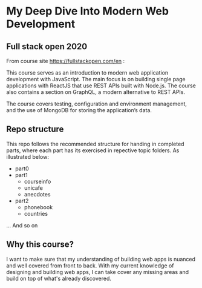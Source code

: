 # My Deep Dive Into Modern Web Development

## Full stack open 2020

From course site <https://fullstackopen.com/en> :

This course serves as an introduction to modern web application development with JavaScript. The main focus is on building single page applications with ReactJS that use REST APIs built with Node.js. The course also contains a section on GraphQL, a modern alternative to REST APIs.

The course covers testing, configuration and environment management, and the use of MongoDB for storing the application’s data.

## Repo structure 

This repo follows the recommended structure for handing in completed parts, where each part has its exercised in repective topic folders. As illustrated below:

* part0
* part1
  * courseinfo
  * unicafe
  * anecdotes
* part2
  * phonebook
  * countries

... And so on 

## Why this course?

I want to make sure that my understanding of building web apps is nuanced and well covered from front to back. With my current knowledge of designing and building web apps, I can take cover any missing areas and build on top of what's already discovered. 